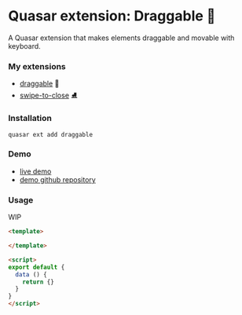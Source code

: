 # Quasar extension: Draggable 🚡

A Quasar extension that makes elements draggable and movable with keyboard.

### My extensions

- [draggable](https://github.com/mesqueeb/quasar-app-extension-draggable) 🚡
- [swipe-to-close](https://github.com/mesqueeb/quasar-app-extension-swipe-to-close)  ⛸

### Installation

```
quasar ext add draggable
```

### Demo

- [live demo](https://quasar-app-extension-draggable.netlify.com/)
- [demo github repository](https://github.com/mesqueeb/quasar-app-extension-draggable-demo)

<!-- **GIF** (might take a while to load...) -->

<!-- ![gif](https://github.com/mesqueeb/quasar-app-extension-draggable/blob/media/swipe-to-scroll.gif) -->

### Usage

WIP

```html
<template>

</template>

<script>
export default {
  data () {
    return {}
  }
}
</script>
```
